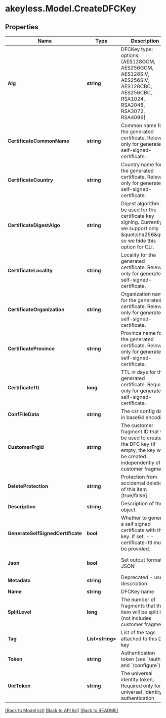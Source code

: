 # akeyless.Model.CreateDFCKey

## Properties

Name | Type | Description | Notes
------------ | ------------- | ------------- | -------------
**Alg** | **string** | DFCKey type; options: [AES128GCM, AES256GCM, AES128SIV, AES256SIV, AES128CBC, AES256CBC, RSA1024, RSA2048, RSA3072, RSA4096] | 
**CertificateCommonName** | **string** | Common name for the generated certificate. Relevant only for generate-self-signed-certificate. | [optional] 
**CertificateCountry** | **string** | Country name for the generated certificate. Relevant only for generate-self-signed-certificate. | [optional] 
**CertificateDigestAlgo** | **string** | Digest algorithm to be used for the certificate key signing. Currently, we support only \&quot;sha256\&quot; so we hide this option for CLI. | [optional] 
**CertificateLocality** | **string** | Locality for the generated certificate. Relevant only for generate-self-signed-certificate. | [optional] 
**CertificateOrganization** | **string** | Organization name for the generated certificate. Relevant only for generate-self-signed-certificate. | [optional] 
**CertificateProvince** | **string** | Province name for the generated certificate. Relevant only for generate-self-signed-certificate. | [optional] 
**CertificateTtl** | **long** | TTL in days for the generated certificate. Required only for generate-self-signed-certificate. | [optional] 
**ConfFileData** | **string** | The csr config data in base64 encoding | [optional] 
**CustomerFrgId** | **string** | The customer fragment ID that will be used to create the DFC key (if empty, the key will be created independently of a customer fragment) | [optional] 
**DeleteProtection** | **string** | Protection from accidental deletion of this item [true/false] | [optional] 
**Description** | **string** | Description of the object | [optional] 
**GenerateSelfSignedCertificate** | **bool** | Whether to generate a self signed certificate with the key. If set, - -certificate-ttl must be provided. | [optional] 
**Json** | **bool** | Set output format to JSON | [optional] [default to false]
**Metadata** | **string** | Deprecated - use description | [optional] 
**Name** | **string** | DFCKey name | 
**SplitLevel** | **long** | The number of fragments that the item will be split into (not includes customer fragment) | [optional] [default to 3]
**Tag** | **List&lt;string&gt;** | List of the tags attached to this DFC key | [optional] 
**Token** | **string** | Authentication token (see &#x60;/auth&#x60; and &#x60;/configure&#x60;) | [optional] 
**UidToken** | **string** | The universal identity token, Required only for universal_identity authentication | [optional] 

[[Back to Model list]](../README.md#documentation-for-models) [[Back to API list]](../README.md#documentation-for-api-endpoints) [[Back to README]](../README.md)

